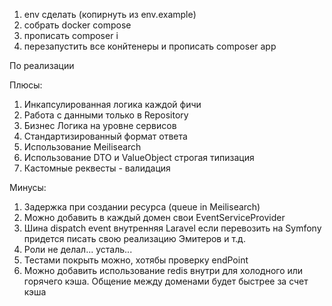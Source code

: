 1. env сделать (копирнуть из env.example)
2. собрать docker compose
3. прописать composer i
4. перезапустить все конйтенеры и прописать composer app

По реализации

Плюсы:
1) Инкапсулированная логика каждой фичи
2) Работа с данными только в Repository
3) Бизнес Логика на уровне сервисов
4) Стандартизированный формат ответа
5) Использование Meilisearch
6) Использование DTO и ValueObject строгая типизация
7) Кастомные реквесты - валидация

Минусы:
1) Задержка при создании ресурса (queue in Meilisearch)
2) Можно добавить в каждый домен свои EventServiceProvider 
3) Шина dispatch event внутренняя Laravel если перевозить на Symfony придется писать свою реализацию Эмитеров и т.д.
4) Роли не делал... усталь... 
5) Тестами покрыть можно, хотябы проверку endPoint 
6) Можно добавить использование redis внутри для холодного или горячего кэша. Общение между доменами будет быстрее за счет кэша
